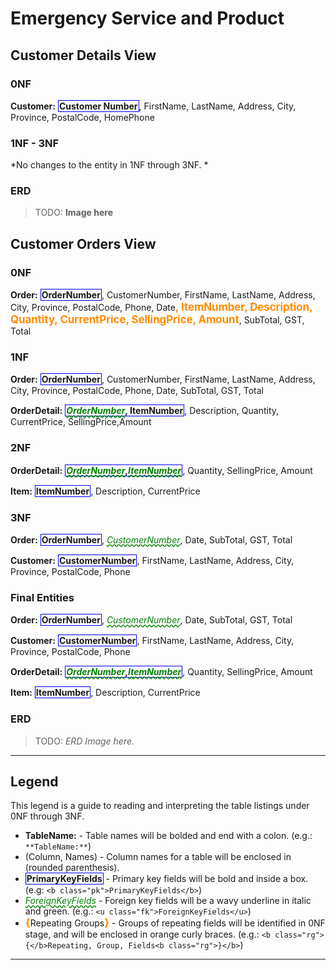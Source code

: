 # Emergency Service and Product

## Customer Details View

### 0NF

**Customer:** <span class="md"><b class="pk">Customer Number</b>, FirstName, LastName, Address, City, Province, PostalCode, HomePhone</span>

### 1NF - 3NF

*No changes to the entity in 1NF through 3NF. *

### ERD

> TODO: **Image here**

## Customer Orders View

### 0NF

**Order:** <span class="md"><b class="pk">OrderNumber</b>, CustomerNumber, FirstName, LastName, Address, City, Province, PostalCode, Phone, Date<b class="rg">, ItemNumber, Description, Quantity, CurrentPrice, SellingPrice, Amount</b>, SubTotal, GST, Total</span>

### 1NF

**Order:** <span class="md"><b class="pk">OrderNumber</b>, CustomerNumber, FirstName, LastName, Address, City, Province, PostalCode, Phone, Date, SubTotal, GST, Total</span>

**OrderDetail:** <span class="md"><b class="pk"><u class="fk">OrderNumber</u>, ItemNumber</b>, Description, Quantity, CurrentPrice, SellingPrice,Amount</span>

### 2NF

**OrderDetail:** <span class="md"><b class="pk"><u class="fk">OrderNumber</u>,<u class="fk">ItemNumber</u></b>, Quantity, SellingPrice, Amount</span>

**Item:** <span class="md"><b class="pk">ItemNumber</b>, Description, CurrentPrice</span>

### 3NF

**Order:** <span class="md"><b class="pk">OrderNumber</b>, <u class="fk">CustomerNumber</u>, Date, SubTotal, GST, Total</span>

**Customer:** <span class="md"><b class="pk">CustomerNumber</b>, FirstName, LastName, Address, City, Province, PostalCode, Phone</span>

### Final Entities

**Order:** <span class="md"><b class="pk">OrderNumber</b>, <u class="fk">CustomerNumber</u>, Date, SubTotal, GST, Total</span>

**Customer:** <span class="md"><b class="pk">CustomerNumber</b>, FirstName, LastName, Address, City, Province, PostalCode, Phone</span>

**OrderDetail:** <span class="md"><b class="pk"><u class="fk">OrderNumber</u>,<u class="fk">ItemNumber</u></b>, Quantity, SellingPrice, Amount</span>

**Item:** <span class="md"><b class="pk">ItemNumber</b>, Description, CurrentPrice</span>

### ERD

> TODO: *ERD Image here.*

----

## Legend

This legend is a guide to reading and interpreting the table listings under 0NF through 3NF.

- **TableName:** - Table names will be bolded and end with a colon. (e.g.: `**TableName:**`)
- (Column, Names) - Column names for a table will be enclosed in (rounded parenthesis).
- <b class="pk">PrimaryKeyFields</b> - Primary key fields will be bold and inside a box. (e.g: `<b class="pk">PrimaryKeyFields</b>`)
- <u class="fk">ForeignKeyFields</u> - Foreign key fields will be a wavy underline in italic and green. (e.g.: `<u class="fk">ForeignKeyFields</u>`)
- <b class="rg">{</b>Repeating Groups<b class="rg">}</b> - Groups of repeating fields will be identified in 0NF stage, and will be enclosed in orange curly braces. (e.g.: `<b class="rg">{</b>Repeating, Group, Fields<b class="rg">}</b>`)



----

<style type="text/css">
.pk {
    font-weight: bold;
    display: inline-block;
    border: solid thin blue;
    padding: 0 1px;
}
.fk {
    color: green;
    font-style: italic;
    text-decoration: wavy underline green;    
}
.rg {
    color: darkorange;
    font-size: 1.2em;
    font-weight: bold;
}
.note {
    font-weight: bold;
    color: brown;
    font-size: 1.1em;
}
</style>